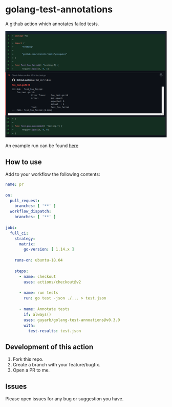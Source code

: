 # golang-test-annotations
A github action which annotates failed tests.

![GitHub Annotations](./static/example.png)

An example run can be found [here](https://github.com/guyarb/golang-test-annotations-example/actions/runs/505258482)

## How to use

Add to your workflow the following contents:

```yaml
name: pr

on:
  pull_request:
    branches: [ '**' ]
  workflow_dispatch:
    branches: [ '**' ]

jobs:
  full_ci:
    strategy:
      matrix:
        go-version: [ 1.14.x ]

    runs-on: ubuntu-18.04

    steps:
      - name: checkout
        uses: actions/checkout@v2

      - name: run tests
        run: go test -json ./... > test.json

      - name: Annotate tests
        if: always()
        uses: guyarb/golang-test-annoations@v0.3.0
        with:
          test-results: test.json
```

## Development of this action

1. Fork this repo.
2. Create a branch with your feature/bugfix.
3. Open a PR to me.

## Issues
Please open issues for any bug or suggestion you have.
